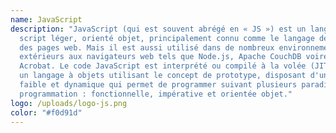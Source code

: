 ```yaml
---
name: JavaScript
description: "JavaScript (qui est souvent abrégé en « JS ») est un langage de
  script léger, orienté objet, principalement connu comme le langage de script
  des pages web. Mais il est aussi utilisé dans de nombreux environnements
  extérieurs aux navigateurs web tels que Node.js, Apache CouchDB voire Adobe
  Acrobat. Le code JavaScript est interprété ou compilé à la volée (JIT). C'est
  un langage à objets utilisant le concept de prototype, disposant d'un typage
  faible et dynamique qui permet de programmer suivant plusieurs paradigmes de
  programmation : fonctionnelle, impérative et orientée objet."
logo: /uploads/logo-js.png
color: "#f0d91d"
---
```

